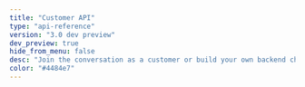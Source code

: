 ```yaml
---
title: "Customer API"
type: "api-reference"
version: "3.0 dev preview"
dev_preview: true
hide_from_menu: false
desc: "Join the conversation as a customer or build your own backend chat client."
color: "#4484e7"
---
```

